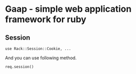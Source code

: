 Gaap - simple web application framework for ruby
================================================

Session
-------

    use Rack::Session::Cookie, ...

And you can use following method.

    req.session()
